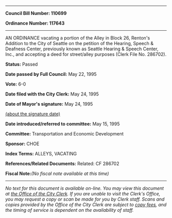 

********

**Council Bill Number: 110699**
   
**Ordinance Number: 117643**
********

 AN ORDINANCE vacating a portion of the Alley in Block 26, Renton's Addition to the City of Seattle on the petition of the Hearing, Speech & Deafness Center, previously known as Seattle Hearing & Speech Center, Inc., and accepting a deed for street/alley purposes (Clerk File No. 286702).

**Status:** Passed
   
**Date passed by Full Council:** May 22, 1995
   
**Vote:** 6-0
   
**Date filed with the City Clerk:** May 24, 1995
   
**Date of Mayor's signature:** May 24, 1995
   
[(about the signature date)](/~public/approvaldate.htm)
   
   
   
**Date introduced/referred to committee:** May 15, 1995
   
**Committee:** Transportation and Economic Development
   
**Sponsor:** CHOE
   
   
**Index Terms:** ALLEYS, VACATING

**References/Related Documents:** Related: CF 286702

**Fiscal Note:**_(No fiscal note available at this time)_
********

_No text for this document is available on-line. You may view this document at [the Office of the City Clerk](http://www.seattle.gov/leg/clerk/contactUs.htm). If you are unable to visit the Clerk's Office, you may request a copy or scan be made for you by Clerk staff. Scans and copies provided by the Office of the City Clerk are subject to [copy fees](http://clerk.seattle.gov/~public/clerkfees.htm), and the timing of service is dependent on the availability of staff._

